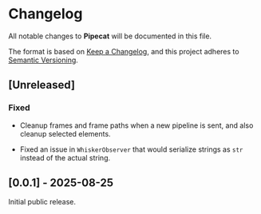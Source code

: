 # Changelog

All notable changes to **Pipecat** will be documented in this file.

The format is based on [Keep a Changelog](https://keepachangelog.com/en/1.0.0/),
and this project adheres to [Semantic Versioning](https://semver.org/spec/v2.0.0.html).

## [Unreleased]

### Fixed

- Cleanup frames and frame paths when a new pipeline is sent, and also cleanup
  selected elements.

- Fixed an issue in `WhiskerObserver` that would serialize strings as `str`
  instead of the actual string.

## [0.0.1] - 2025-08-25

Initial public release.
